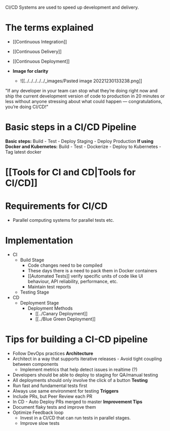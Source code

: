 CI/CD Systems are used to speed up development and delivery.

# The terms explained
- [[Continuous Integration]]
- [[Continuous Delivery]]
- [[Continuous Deployment]]

- **Image for clarity**
	- ![[../../../../../_images/Pasted image 20221230133238.png]]

"If any developer in your team can stop what they’re doing right now and ship the current development version of code to production in 20 minutes or less without anyone stressing about what could happen — congratulations, you’re doing CI/CD!"

# Basic steps in a CI/CD Pipeline
**Basic steps:** Build - Test - Deploy Staging - Deploy Production
**If using Docker and Kubernetes:** Build - Test - Dockerize - Deploy to Kubernetes - Tag latest docker

# [[Tools for CI and CD|Tools for CI/CD]]

# Requirements for CI/CD
 - Parallel computing systems for parallel tests etc.

# Implementation
- CI
	- Build Stage
		- Code changes need to be compiled
		- These days there is a need to pack them in Docker containers
		- [[Automated Tests]] verify specific units of code like UI behaviour, API reliability, performance, etc.
		- Maintain test reports
	- Testing Stage
- CD
	- Deployment Stage
		- Deployment Methods
			- [[../Canary Deployment]]
			- [[../Blue Green Deployment]]

# Tips for building a CI-CD pipeline
- Follow DevOps practices
**Architecture**
- Architect in a way that supports iterative releases - Avoid tight coupling between components
	- Implement metrics that help detect issues in realtime (?)
- Developers should be able to deploy to staging for QA/manual testing
- All deployments should only involve the click of a button
**Testing**
- Run fast and fundamental tests first
- Always use same environment for testing
**Triggers**
- Include PRs, but Peer Review each PR
- In CD - Auto Deploy PRs merged to master
**Improvement Tips**
- Document flaky tests and improve them
- Optimize Feedback loop
	- Invest in a CI/CD that can run tests in parallel stages.
	- Improve slow tests